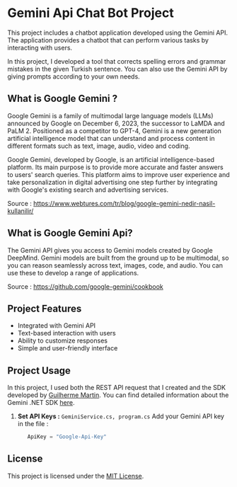 # Gemini Api Chat Bot Project

This project includes a chatbot application developed using the Gemini API. The application provides a chatbot that can perform various tasks by interacting with users.

In this project, I developed a tool that corrects spelling errors and grammar mistakes in the given Turkish sentence. You can also use the Gemini API by giving prompts according to your own needs.

## What is Google Gemini ?
Google Gemini is a family of multimodal large language models (LLMs) announced by Google on December 6, 2023, the successor to LaMDA and PaLM 2. Positioned as a competitor to GPT-4, Gemini is a new generation artificial intelligence model that can understand and process content in different formats such as text, image, audio, video and coding.

Google Gemini, developed by Google, is an artificial intelligence-based platform. Its main purpose is to provide more accurate and faster answers to users' search queries. This platform aims to improve user experience and take personalization in digital advertising one step further by integrating with Google's existing search and advertising services.

Source : https://www.webtures.com/tr/blog/google-gemini-nedir-nasil-kullanilir/

## What is Google Gemini Api?
The Gemini API gives you access to Gemini models created by Google DeepMind. Gemini models are built from the ground up to be multimodal, so you can reason seamlessly across text, images, code, and audio. You can use these to develop a range of applications.

Source : https://github.com/google-gemini/cookbook
## Project Features

- Integrated with Gemini API
- Text-based interaction with users
- Ability to customize responses
- Simple and user-friendly interface

## Project Usage

In this project, I used both the REST API request that I created and the SDK developed by [Guilherme Martin](https://github.com/gsilvamartin). You can find detailed information about the Gemini .NET SDK [here](https://github.com/gsilvamartin/dotnet-gemini-sdk).

1. **Set API Keys :**
    `GeminiService.cs, program.cs` Add your Gemini API key in the file :
    ```c#
       ApiKey = "Google-Api-Key"
    ```
## License

This project is licensed under the [MIT License](LICENSE).


